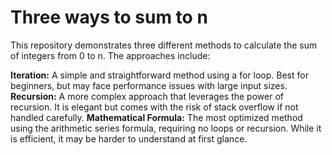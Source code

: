 # Three ways to sum to n

This repository demonstrates three different methods to calculate the sum of integers from 0 to n. The approaches include:

**Iteration:** A simple and straightforward method using a for loop. Best for beginners, but may face performance issues with large input sizes.
**Recursion:** A more complex approach that leverages the power of recursion. It is elegant but comes with the risk of stack overflow if not handled carefully.
**Mathematical Formula:** The most optimized method using the arithmetic series formula, requiring no loops or recursion. While it is efficient, it may be harder to understand at first glance.
